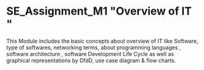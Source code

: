 # SE_Assignment_M1 "Overview of IT "

This Module includes the basic concepts about overview of IT like Software, type of softwares, networking terms, about programming  languages , software  architecture , software  Development  Life Cycle as well as graphical  representations by DfdD, use case diagram & flow charts.
